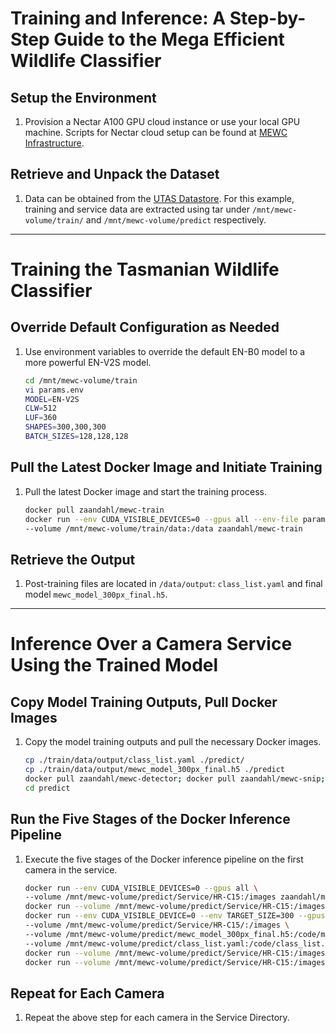 # Training and Inference: A Step-by-Step Guide to the Mega Efficient Wildlife Classifier

## Setup the Environment

1. Provision a Nectar A100 GPU cloud instance or use your local GPU machine. Scripts for Nectar cloud setup can be found at [MEWC Infrastructure](https://github.com/zaandahl/mewc-infrastructure).

## Retrieve and Unpack the Dataset

1. Data can be obtained from the [UTAS Datastore](https://rdp.utas.edu.au/metadata/3a2d9dcf-f8fa-4514-aab0-b9d36f5a1983). For this example, training and service data are extracted using tar under `/mnt/mewc-volume/train/` and `/mnt/mewc-volume/predict` respectively.

---

# Training the Tasmanian Wildlife Classifier

## Override Default Configuration as Needed

1. Use environment variables to override the default EN-B0 model to a more powerful EN-V2S model.

   ```bash
   cd /mnt/mewc-volume/train
   vi params.env
   MODEL=EN-V2S
   CLW=512
   LUF=360
   SHAPES=300,300,300
   BATCH_SIZES=128,128,128
   ```

## Pull the Latest Docker Image and Initiate Training

1. Pull the latest Docker image and start the training process.

   ```bash
   docker pull zaandahl/mewc-train
   docker run --env CUDA_VISIBLE_DEVICES=0 --gpus all --env-file params.env \
   --volume /mnt/mewc-volume/train/data:/data zaandahl/mewc-train
   ```

## Retrieve the Output

1. Post-training files are located in `/data/output`: `class_list.yaml` and final model `mewc_model_300px_final.h5`.

---

# Inference Over a Camera Service Using the Trained Model

## Copy Model Training Outputs, Pull Docker Images

1. Copy the model training outputs and pull the necessary Docker images.

   ```bash
   cp ./train/data/output/class_list.yaml ./predict/
   cp ./train/data/output/mewc_model_300px_final.h5 ./predict
   docker pull zaandahl/mewc-detector; docker pull zaandahl/mewc-snip; docker pull zaandahl/mewc-predict; docker pull zaandahl/mewc-exif; docker pull zaandahl/mewc-box
   cd predict
   ```

## Run the Five Stages of the Docker Inference Pipeline

1. Execute the five stages of the Docker inference pipeline on the first camera in the service.

   ```bash
   docker run --env CUDA_VISIBLE_DEVICES=0 --gpus all \
   --volume /mnt/mewc-volume/predict/Service/HR-C15:/images zaandahl/mewc-detect
   docker run --volume /mnt/mewc-volume/predict/Service/HR-C15:/images zaandahl/mewc-snip
   docker run --env CUDA_VISIBLE_DEVICE=0 --env TARGET_SIZE=300 --gpus all \
   --volume /mnt/mewc-volume/predict/Service/HR-C15/:/images \
   --volume /mnt/mewc-volume/predict/mewc_model_300px_final.h5:/code/model.h5 \
   --volume /mnt/mewc-volume/predict/class_list.yaml:/code/class_list.yaml zaandahl/mewc-predict
   docker run --volume /mnt/mewc-volume/predict/Service/HR-C15:/images zaandahl/mewc-exif
   docker run --volume /mnt/mewc-volume/predict/Service/HR-C15:/images zaandahl/mewc-box
   ```

## Repeat for Each Camera

1. Repeat the above step for each camera in the Service Directory.
